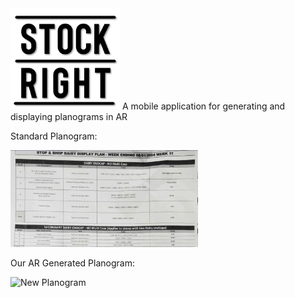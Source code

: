 <img src="PlanogramApp/assets/Logo/MainLogo.png" alt="Example Image" width="175">
A mobile application for generating and displaying planograms in AR

<div>
    <p>Standard Planogram: </p>
    <img src="/PlanogramApp/assets/ExamplePlanogram.png" width="300" alt="Existing Planogram">
    <p>Our AR Generated Planogram: </p>
    <img src="https://firebasestorage.googleapis.com/v0/b/auth-ec1d5.firebasestorage.app/o/planogram-Planogram1-General.png?alt=media" width="200" alt="New Planogram">
</div>
